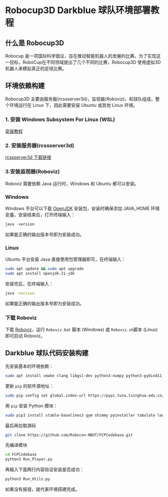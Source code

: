 # Robocup3D Darkblue 球队环境部署教程

## 什么是 Robocup3D

Robocup 是一项国际科学倡议，旨在推动智能机器人的发展的比赛。为了实现这一目标，RoboCup在不同领域提出了几个不同的比赛，Robocup3D 使用虚拟3D机器人来模拟真正的足球比赛。

## 环境依赖构建

Robocup3D 主要由服务器(rcssserver3d)，监视器(Roboviz)，和球队组成，整个环境运行在 Linux 下，因此需要安装 Ubuntu 或其他 Linux 环境。

### 1. 安装 Windows Subsystem For Linux (WSL)

[安装教程](https://blog.csdn.net/wangtcCSDN/article/details/137950545)

### 2. 安装服务器(rcssserver3d)

[rcssserver3d 下载链接](https://software.opensuse.org/download.html?project=science:SimSpark&package=rcssserver3d)

### 3.安装监视器(Roboviz)

Roboviz 需要依赖 Java 运行时，Windows 和 Ubuntu 都可以安装。

### Windows

Windows 平台可以下载 [OpenJDK](https://learn.microsoft.com/zh-cn/java/openjdk/download) 安装包，安装时确保添加 JAVA_HOME 环境变量。安装结束后，打开终端输入：

```powershell
java -version
```

如果能正确的输出版本号即为安装成功。

### Linux

Ubuntu 平台安装 Java 直接使用包管理器即可，在终端输入：

```bash
sudo apt update && sudo apt upgrade
sudo apt install openjdk-21-jdk
```

安装完后，在终端输入：

```bash
java -version
```

如果能正确的输出版本号即为安装成功。

### 下载 Roboviz

下载 [Roboviz](https://github.com/magmaOffenburg/RoboViz/releases)，运行 `Roboviz.bat` 脚本 (Windows) 或 `Roboviz.sh`脚本 (Linux) 即可启动 Roboviz。

## Darkblue 球队代码安装构建

先安装基本的环境依赖：

```bash
sudo apt install cmake clang libgsl-dev python3-numpy python3-pybind11 python3-psutil python3-pip
```

更新 `pip` 的软件源地址：

```bash
sudo pip config set global.index-url https://pypi.tuna.tsinghua.edu.cn/simple
```

用 `pip` 安装 Python 模块：

```bash
sudo pip3 install stable-baselines3 gym shimmy pyinstaller tabulate loguru wcwidth --break-system-packages
```

最后再拉取源码

```bash
git clone https://github.com/Robocon-NBUT/FCPCodebase.git
```

先编译模块

```bash
cd FCPCodebase
python3 Run_Player.py
```

再输入下面两行内容验证安装是否成功：

```bash
python3 Run_Utils.py
```

如果没有报错，就代表环境搭建完成。
